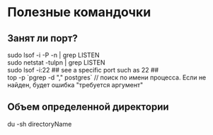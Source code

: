 # Полезные командочки

<h2>Занят ли порт?</h2>
sudo lsof -i -P -n | grep LISTEN<br>
sudo netstat -tulpn | grep LISTEN<br>
sudo lsof -i:22 ## see a specific port such as 22 ##<br>
top -p `pgrep -d "," postgres` // поиск по имени процесса. Если не найден, будет ошибка "требуется аргумент"

<h2>Объем определенной директории</h2>
du -sh directoryName
